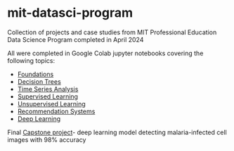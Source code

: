 # mit-datasci-program
Collection of projects and case studies from MIT Professional Education Data Science Program completed in April 2024

All were completed in Google Colab jupyter notebooks covering the following topics:
- [Foundations](https://github.com/ddlcz/mit-datasci-program/tree/main/Foundations)
- [Decision Trees](https://github.com/ddlcz/mit-datasci-program/tree/main/Decision_Trees)
- [Time Series Analysis](https://github.com/ddlcz/mit-datasci-program/tree/main/Time_Series)
- [Supervised Learning](https://github.com/ddlcz/mit-datasci-program/tree/main/Supervised_Learning)
- [Unsupervised Learning](https://github.com/ddlcz/mit-datasci-program/tree/main/Unsupervised_Learning)
- [Recommendation Systems](https://github.com/ddlcz/mit-datasci-program/tree/main/Recommendation_Systems)
- [Deep Learning](https://github.com/ddlcz/mit-datasci-program/tree/main/Deep_Learning)

Final [Capstone project](https://github.com/ddlcz/mit-datasci-program/tree/main/Capstone_Proj)- deep learning model detecting malaria-infected cell images with 98% accuracy 
